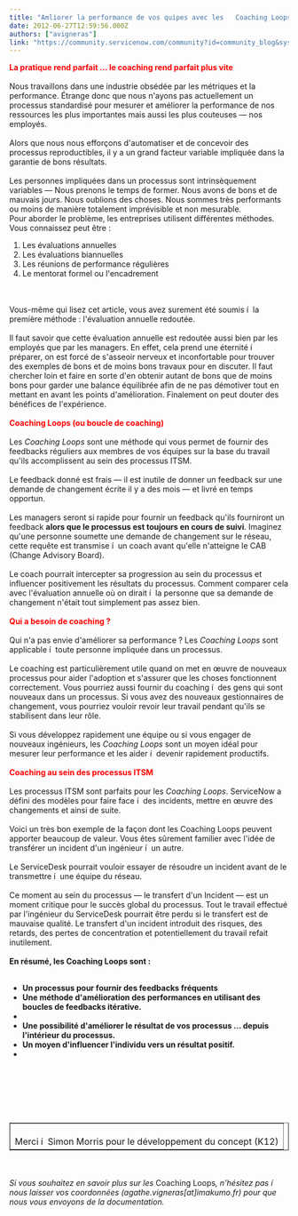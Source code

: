 ```yaml
---
title: "Amliorer la performance de vos quipes avec les   Coaching Loops   disponible dans la release Berlin"
date: 2012-06-27T12:59:56.000Z
authors: ["avigneras"]
link: "https://community.servicenow.com/community?id=community_blog&sys_id=4cedaae9dbd0dbc01dcaf3231f96194e"
---
```

<p><font color='#FF0000'><span style='font-size=14px;'><b>La pratique rend parfait … le coaching rend parfait plus vite</b></span></font><br /><br />Nous travaillons dans une industrie obsédée par les métriques et la performance. Étrange donc que nous n'ayons pas actuellement un processus standardisé pour mesurer et améliorer la performance de nos ressources les plus importantes mais aussi les plus couteuses — nos employés.<br /><br />Alors que nous nous efforçons d'automatiser et de concevoir des processus reproductibles, il y a un grand facteur variable impliquée dans la garantie de bons résultats.<br /><br />Les personnes impliquées dans un processus sont intrinsèquement variables — Nous prenons le temps de former. Nous avons de bons et de mauvais jours. Nous oublions des choses. Nous sommes très performants ou moins de manière totalement imprévisible et non mesurable.<br />Pour aborder le problème, les entreprises utilisent différentes méthodes. Vous connaissez peut être :<br /><ol><li>Les évaluations annuelles</li><li>Les évaluations biannuelles</li><li>Les réunions de performance régulières</li><li>Le mentorat formel ou l'encadrement</li></ol><br /><br />Vous-même qui lisez cet article, vous avez surement été soumis í  la première méthode : l'évaluation annuelle redoutée.<br /><br />Il faut savoir que cette évaluation annuelle est redoutée aussi bien par les employés que par les managers. En effet, cela prend une éternité í  préparer, on est forcé de s'asseoir nerveux et inconfortable pour trouver des exemples de bons et de moins bons travaux pour en discuter. Il faut chercher loin et faire en sorte d'en obtenir autant de bons que de moins bons pour garder une balance équilibrée afin de ne pas démotiver tout en mettant en avant les points d'amélioration. Finalement on peut douter des bénéfices de l'expérience. <br /><br /><font color='#FF0000'><span style='font-size=14px;'><b>Coaching Loops (ou boucle de coaching)</b></span></font><br /><br />Les <i>Coaching Loops</i> sont une méthode qui vous permet de fournir des feedbacks réguliers aux membres de vos équipes sur la base du travail qu'ils accomplissent au sein des processus ITSM.<br /><br />Le feedback donné est frais — il est inutile de donner un feedback sur une demande de changement écrite il y a des mois — et livré en temps opportun.<br /><br />Les managers seront si rapide pour fournir un feedback qu'ils fourniront un feedback <b>alors que le processus est toujours en cours de suivi</b>. Imaginez qu'une personne soumette une demande de changement sur le réseau, cette requête est transmise í  un coach avant qu'elle n'atteigne le CAB (Change Advisory Board).<br /><br />Le coach pourrait intercepter sa progression au sein du processus et influencer positivement les résultats du processus. Comment comparer cela avec l'évaluation annuelle où on dirait í  la personne que sa demande de changement n'était tout simplement pas assez bien.<br /><br /><font color='#FF0000'><span style='font-size=14px;'><b>Qui a besoin de coaching ?</b></span></font><br /><br />Qui n'a pas envie d'améliorer sa performance ? Les <i>Coaching Loops</i> sont applicable í  toute personne impliquée dans un processus.<br /><br />Le coaching est particulièrement utile quand on met en œuvre de nouveaux processus pour aider l'adoption et s'assurer que les choses fonctionnent correctement. Vous pourriez aussi fournir du coaching í  des gens qui sont nouveaux dans un processus. Si vous avez des nouveaux gestionnaires de changement, vous pourriez vouloir revoir leur travail pendant qu'ils se stabilisent dans leur rôle.<br /><br />Si vous développez rapidement une équipe ou si vous engager de nouveaux ingénieurs, les <i>Coaching Loops</i> sont un moyen idéal pour mesurer leur performance et les aider í  devenir rapidement productifs.<br /><br /><font color='#FF0000'><span style='font-size=14px;'><b>Coaching au sein des processus ITSM</b></span></font><br /><br />Les processus ITSM sont parfaits pour les <i>Coaching Loops</i>. ServiceNow a défini des modèles pour faire face í  des incidents, mettre en œuvre des changements et ainsi de suite.<br /><br />Voici un très bon exemple de la façon dont les Coaching Loops peuvent apporter beaucoup de valeur. Vous êtes sûrement familier avec l'idée de transférer un incident d'un ingénieur í  un autre.<br /><br />Le ServiceDesk pourrait vouloir essayer de résoudre un incident avant de le transmettre í  une équipe du réseau.<br /><br />Ce moment au sein du processus — le transfert d'un Incident — est un moment critique pour le succès global du processus. Tout le travail effectué par l'ingénieur du ServiceDesk pourrait être perdu si le transfert est de mauvaise qualité. Le transfert d'un incident introduit des risques, des retards, des pertes de concentration et potentiellement du travail refait inutilement.<br /><br /><b>En résumé, les Coaching Loops sont :<br /></b><ul><li style="list-style: none"><b><br /></b></li><li><b>Un processus pour fournir des feedbacks fréquents</b></li><li><b>Une méthode d'amélioration des performances en utilisant des boucles de feedbacks itérative.</b></li><li><b><br /></b></li><li><b>Une possibilité d'améliorer le résultat de vos processus ... depuis l'intérieur du processus.</b></li><li><b>Un moyen d'influencer l'individu vers un résultat positif.</b></li><li><br /></li></ul><br /><br /><br /><br /><br /><table border="1"><tr><td><br />Merci í  Simon Morris pour le développement du concept (K12)<br /></td></tr></table><br /><br /><i>Si vous souhaitez en savoir plus sur les</i> Coaching Loops<i>, n'hésitez pas í  nous laisser vos coordonnées (agathe.vigneras[at]imakumo.fr) pour que nous vous envoyons de la documentation.</i></p>